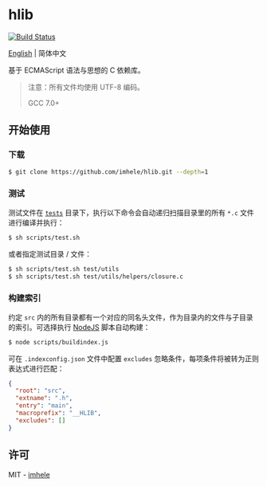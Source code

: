 # hlib

[![Build Status](https://travis-ci.com/imhele/hlib.svg?branch=master)](https://travis-ci.com/imhele/hlib)

[English](https://github.com/imhele/hlib/blob/master/README.md) | 简体中文

基于 ECMAScript 语法与思想的 C 依赖库。

> 注意：所有文件均使用 UTF-8 编码。
> 
> GCC 7.0+

## 开始使用

### 下载

```bash
$ git clone https://github.com/imhele/hlib.git --depth=1
```

### 测试

测试文件在 [`tests`](https://github.com/imhele/hlib/tree/master/tests) 目录下，执行以下命令会自动递归扫描目录里的所有 `*.c` 文件进行编译并执行：

```bash
$ sh scripts/test.sh
```

或者指定测试目录 / 文件：

```bash
$ sh scripts/test.sh test/utils
$ sh scripts/test.sh test/utils/helpers/closure.c
```

### 构建索引

约定 `src` 内的所有目录都有一个对应的同名头文件，作为目录内的文件与子目录的索引。可选择执行 [NodeJS](https://nodejs.org/) 脚本自动构建：

```bash
$ node scripts/buildindex.js
```

可在 `.indexconfig.json` 文件中配置 `excludes` 忽略条件，每项条件将被转为正则表达式进行匹配：

```json
{
  "root": "src",
  "extname": ".h",
  "entry": "main",
  "macroprefix": "__HLIB",
  "excludes": []
}
```

## 许可

MIT - [imhele](https://github.com/imhele)
